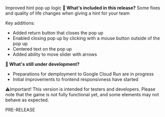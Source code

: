 Improved hint pop up logic
**🔧 What's included in this release?**
Some fixes and quality of life changes when giving a hint for your team

Key additions: 
- Added return button that closes the pop up
- Enabled closing pop up by clicking with a mouse button outside of the pop up
- Centered text on the pop up
- Added ability to move slider with arrows

**🚧 What's still under development?**
- Preparations for demployment to Google Cloud Run are in progress
- Initial improvements to frontend responsivness have started

⚠️Important! This version is intended for testers and developers. Please note that the game is not fully functional yet, and some elements may not behave as expected.

PRE-RELEASE
